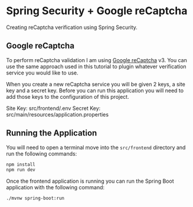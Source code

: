 # Spring Security + Google reCaptcha 

Creating reCaptcha verification using Spring Security. 

## Google reCaptcha

To perform reCaptcha validation I am using [Google reCaptcha](https://www.google.com/recaptcha/about/) v3. You can use
the same approach used in this tutorial to plugin whatever verification service you would like to use. 

When you create a new reCaptcha service you will be given 2 keys, a site key and a secret key. Before you can run this
application you will need to add those keys to the configuration of this project. 

Site Key: src/frontend/.env
Secret Key: src/main/resources/application.properties

## Running the Application

You will need to open a terminal move into the `src/frontend` directory and run the following commands: 

```bash
npm install
npm run dev
```

Once the frontend application is running you can run the Spring Boot application with the following command: 

```bash
./mvnw spring-boot:run
```